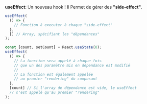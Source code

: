 **useEffect**: Un nouveau hook ! Il Permet de gérer des **"side-effect"**.

```js
useEffect(
  () => {
    // Fonction à executer à chaque "side-effect"
  },
  [] // Array, spécifiant les "dépendances"
);
```

```js
const [count, setCount] = React.useState(0);
useEffect(
  () => {
    // La fonction sera appelé à chaque fois
    // que un des paramètre mis en dépendance est modifié
    //
    // La fonction est également appelée
    // au premier "rendering" du composant
  },
  [count] // Si l'array de dépendance est vide, le useEffect
  // n'est appelé qu'au premier "rendering"
);
```
